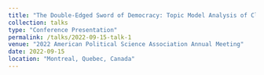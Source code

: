 ```yaml
---
title: "The Double-Edged Sword of Democracy: Topic Model Analysis of Climate Speeches"
collection: talks
type: "Conference Presentation"
permalink: /talks/2022-09-15-talk-1
venue: "2022 American Political Science Association Annual Meeting"
date: 2022-09-15
location: "Montreal, Quebec, Canada"
---
```

